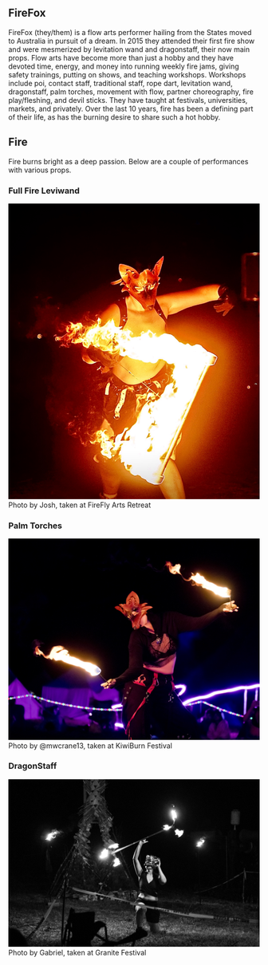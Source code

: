 ## FireFox
FireFox (they/them) is a flow arts performer hailing from the States moved to Australia in pursuit of a dream. In 2015 they attended their first fire show and were mesmerized by levitation wand and dragonstaff, their now main props. Flow arts have become more than just a hobby and they have devoted time, energy, and money into running weekly fire jams, giving safety trainings, putting on shows, and teaching workshops. Workshops include poi, contact staff, traditional staff, rope dart, levitation wand, dragonstaff, palm torches, movement with flow, partner choreography, fire play/fleshing, and devil sticks. They have taught at festivals, universities, markets, and privately. Over the last 10 years, fire has been a defining part of their life, as has the burning desire to share such a hot hobby. 

## Fire

Fire burns bright as a deep passion. Below are a couple of performances with various props.

### Full Fire Leviwand
<img src="images/FullFireFireFox.jpg" alt="Full Fire Leviwand" width="600"/>
Photo by Josh, taken at FireFly Arts Retreat


### Palm Torches
<img src="images/KB2025_Nocturnal_114.jpg" alt="Miku" width="600"/>
Photo by @mwcrane13, taken at KiwiBurn Festival

### DragonStaff
<img src="images/GraniteBurnFireFox.JPG" alt="Id" width="600"/>
Photo by Gabriel, taken at Granite Festival
